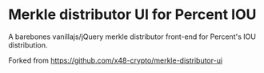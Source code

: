 # Merkle distributor UI for Percent IOU

A barebones vanillajs/jQuery merkle distributor front-end for Percent's IOU distribution.

Forked from https://github.com/x48-crypto/merkle-distributor-ui